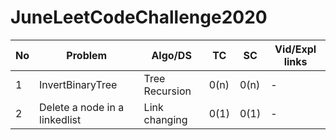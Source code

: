 # JuneLeetCodeChallenge2020
No  | Problem | Algo/DS | TC  | SC|Vid/Expl links|
---|---|---|---|---|---|
1|InvertBinaryTree|Tree Recursion|0(n)|0(n)|-|
2|Delete a node in a linkedlist|Link changing|0(1)|0(1)|-|
